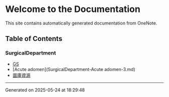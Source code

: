 # Welcome to the Documentation

This site contains automatically generated documentation from OneNote.

## Table of Contents

### SurgicalDepartment

- [GS](SurgicalDepartment-GS-2.md)
- [Acute adomen](SurgicalDepartment-Acute adomen-3.md)
- [圖庫資源](SurgicalDepartment-圖庫資源-4.md)



---
Generated on 2025-05-24 at 18:29:48